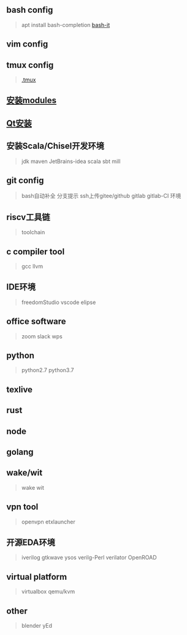 ## bash config
> apt install bash-completion
> [bash-it](https://github.com/Bash-it/bash-it)

## vim config

## tmux config
> [.tmux](https://github.com/gpakosz/.tmux)

## [安装modules](https://www.cnblogs.com/OneFri/p/11723628.html)

## [Qt安装](http://download.qt.io/archive/qt/)

## 安装Scala/Chisel开发环境
> jdk
> maven
> JetBrains-idea
> scala
> sbt
> mill

## git config
> bash自动补全
> 分支提示
> ssh上传gitee/github
> gitlab
> gitlab-CI 环境

## riscv工具链
> toolchain

## c compiler tool
> gcc
> llvm

## IDE环境
> freedomStudio
> vscode
> elipse

## office software
> zoom
> slack
> wps 

## python
> python2.7
> python3.7

## texlive

## rust

## node

## golang

## wake/wit
> wake
> wit

## vpn tool
> openvpn
> etxlauncher

## 开源EDA环境
> iverilog
> gtkwave
> ysos
> verilg-Perl
> verilator
> OpenROAD

## virtual platform
> virtualbox
> qemu/kvm

## other
> blender
> yEd
